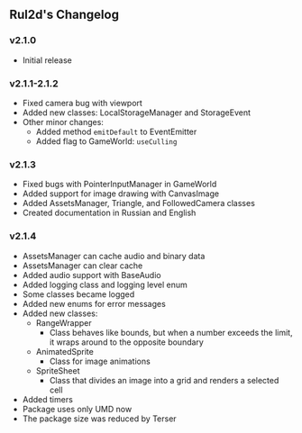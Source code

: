 ## Rul2d's Changelog

### v2.1.0

- Initial release

### v2.1.1-2.1.2

- Fixed camera bug with viewport
- Added new classes: LocalStorageManager and StorageEvent
- Other minor changes:
  - Added method `emitDefault` to EventEmitter
  - Added flag to GameWorld: `useCulling`

### v2.1.3

- Fixed bugs with PointerInputManager in GameWorld
- Added support for image drawing with CanvasImage
- Added AssetsManager, Triangle, and FollowedCamera classes
- Created documentation in Russian and English

### v2.1.4

- AssetsManager can cache audio and binary data
- AssetsManager can clear cache
- Added audio support with BaseAudio
- Added logging class and logging level enum
- Some classes became logged
- Added new enums for error messages
- Added new classes:
  - RangeWrapper
    - Class behaves like bounds, but when a number exceeds the limit, it wraps around to the opposite boundary
  - AnimatedSprite
    - Class for image animations
  - SpriteSheet
    - Class that divides an image into a grid and renders a selected cell
- Added timers
- Package uses only UMD now
- The package size was reduced by Terser
